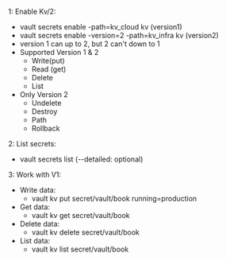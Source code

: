 1: Enable Kv/2:
 - vault secrets enable -path=kv_cloud kv  (version1)
 - vault secrets enable -version=2 -path=kv_infra kv (version2)
 - version 1 can up to 2, but 2 can't down to 1
 - Supported Version 1 & 2
    - Write(put)
    - Read (get)
    - Delete
    - List
 - Only Version 2
    - Undelete
    - Destroy
    - Path
    - Rollback

2: List secrets:
- vault secrets list (--detailed: optional)

3: Work with V1: 

  - Write data: 
    - vault kv put secret/vault/book running=production 
  - Get data:
    - vault kv get secret/vault/book
  - Delete data:
    - vault kv delete secret/vault/book 
  - List data:
    - vault kv list secret/vault/book